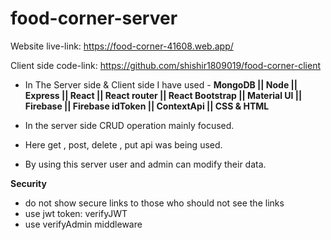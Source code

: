 # food-corner-server

Website live-link: https://food-corner-41608.web.app/

Client side code-link: https://github.com/shishir1809019/food-corner-client

- In The Server side & Client side I have used - **MongoDB || Node || Express || React || React router || React Bootstrap || Material UI || Firebase || Firebase idToken || ContextApi || CSS & HTML**

- In the server side CRUD operation mainly focused.
- Here get , post, delete , put api was being used.
- By using this server user and admin can modify their data.

**Security**
- do not show secure links to those who should not see the links
- use jwt token: verifyJWT
- use verifyAdmin middleware
